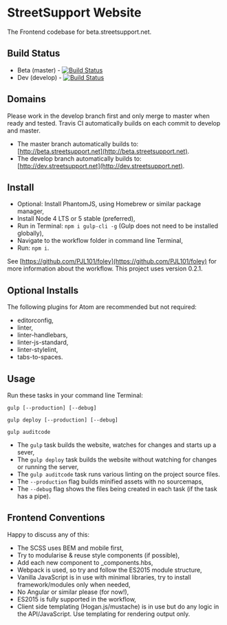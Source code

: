 # StreetSupport Website

The Frontend codebase for beta.streetsupport.net.

## Build Status

* Beta (master) - [![Build Status](https://travis-ci.org/StreetSupport/streetsupport-web.svg?branch=master)](https://travis-ci.org/StreetSupport/streetsupport-web)
* Dev (develop) - [![Build Status](https://travis-ci.org/StreetSupport/streetsupport-web.svg?branch=develop)](https://travis-ci.org/StreetSupport/streetsupport-web)

## Domains

Please work in the develop branch first and only merge to master when ready and tested. Travis CI automatically builds on each commit to develop and master.

* The master branch automatically builds to: [http://beta.streetsupport.net](http://beta.streetsupport.net).
* The develop branch automatically builds to: [http://dev.streetsupport.net](http://dev.streetsupport.net).

## Install

* Optional: Install PhantomJS, using Homebrew or similar package manager,
* Install Node 4 LTS or 5 stable (preferred),
* Run in Terminal: `npm i gulp-cli -g` (Gulp does not need to be installed globally),
* Navigate to the workflow folder in command line Terminal,
* Run: `npm i`.

See [https://github.com/PJL101/foley](https://github.com/PJL101/foley) for more information about the workflow. This project uses version 0.2.1.

## Optional Installs

The following plugins for Atom are recommended but not required:

* editorconfig,
* linter,
* linter-handlebars,
* linter-js-standard,
* linter-stylelint,
* tabs-to-spaces.

## Usage

Run these tasks in your command line Terminal:

`gulp [--production] [--debug]`

`gulp deploy [--production] [--debug]`

`gulp auditcode`

* The `gulp` task builds the website, watches for changes and starts up a sever,
* The `gulp deploy` task builds the website without watching for changes or running the server,
* The `gulp auditcode` task runs various linting on the project source files.
* The `--production` flag builds minified assets with no sourcemaps,
* The `--debug` flag shows the files being created in each task (if the task has a pipe).

## Frontend Conventions

Happy to discuss any of this:

* The SCSS uses BEM and mobile first,
* Try to modularise & reuse style components (if possible),
* Add each new component to _components.hbs,
* Webpack is used, so try and follow the ES2015 module structure,
* Vanilla JavaScript is in use with minimal libraries, try to install framework/modules only when needed,
* No Angular or similar please (for now!),
* ES2015 is fully supported in the workflow,
* Client side templating (Hogan.js/mustache) is in use but do any logic in the API/JavaScript. Use templating for rendering output only.
